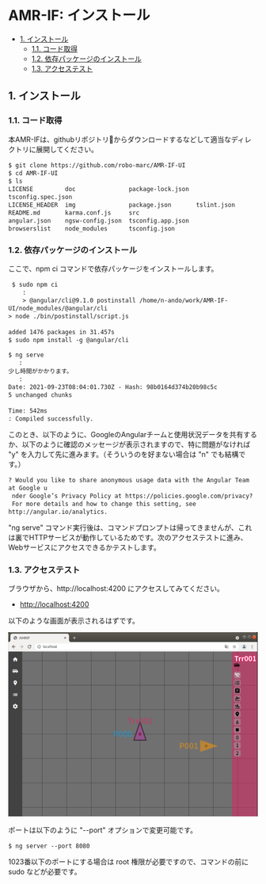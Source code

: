 ﻿# AMR-IF: インストール
<!-- TOC -->

- [1. インストール](#1-インストール)
    - [1.1. コード取得](#11-コード取得)
    - [1.2. 依存パッケージのインストール](#12-依存パッケージのインストール)
    - [1.3. アクセステスト](#13-アクセステスト)

<!-- /TOC -->

## 1. インストール

### 1.1. コード取得

本AMR-IFは、githubリポジトリからダウンロードするなどして適当なディレクトリに展開してください。

```shell
$ git clone https://github.com/robo-marc/AMR-IF-UI
$ cd AMR-IF-UI
$ ls
LICENSE         doc               package-lock.json  tsconfig.spec.json
LICENSE_HEADER  img               package.json       tslint.json
README.md       karma.conf.js     src
angular.json    ngsw-config.json  tsconfig.app.json
browserslist    node_modules      tsconfig.json
```

### 1.2. 依存パッケージのインストール

ここで、npm ci コマンドで依存パッケージをインストールします。

```shell
 $ sudo npm ci
    :
    > @angular/cli@9.1.0 postinstall /home/n-ando/work/AMR-IF-UI/node_modules/@angular/cli
> node ./bin/postinstall/script.js

added 1476 packages in 31.457s
$ sudo npm install -g @angular/cli
```

```shell
$ ng serve
   :
少し時間がかかります。
   :
Date: 2021-09-23T08:04:01.730Z - Hash: 98b0164d374b20b98c5c
5 unchanged chunks

Time: 542ms
: Compiled successfully.
```

このとき、以下のように、GoogleのAngularチームと使用状況データを共有するか、以下のように確認のメッセージが表示されますので、特に問題がなければ "y" を入力して先に進みます。（そういうのを好まない場合は "n" でも結構です。）

```shell
? Would you like to share anonymous usage data with the Angular Team at Google u
 nder Google’s Privacy Policy at https://policies.google.com/privacy? 
 For more details and how to change this setting, see http://angular.io/analytics.
```

"ng serve" コマンド実行後は、コマンドプロンプトは帰ってきませんが、これは裏でHTTPサービスが動作しているためです。次のアクセステストに進み、Webサービスにアクセスできるかテストします。

### 1.3. アクセステスト

ブラウザから、http://localhost:4200 にアクセスしてみてください。

- [http://localhost:4200](http://localhost:4200)

以下のような画面が表示されるはずです。

<img src="figs/amr-if-ui_00.png">

ポートは以下のように "--port" オプションで変更可能です。

```shell
$ ng server --port 8080
```
1023番以下のポートにする場合は root 権限が必要ですので、コマンドの前に sudo などが必要です。
